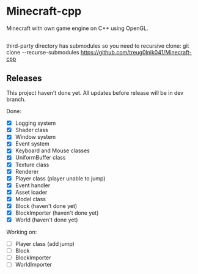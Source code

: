 # Minecraft-cpp
Minecraft with own game engine on C++ using OpenGL.

##
third-party directory has submodules so you need to recursive clone: git clone --recurse-submodules https://github.com/treug0lnik041/Minecraft-cpp
## Releases
This project haven't done yet. All updates before release will be in dev branch.

Done:
- [x] Logging system
- [x] Shader class
- [x] Window system
- [x] Event system
- [x] Keyboard and Mouse classes
- [x] UniformBuffer class
- [x] Texture class
- [x] Renderer 
- [x] Player class (player unable to jump)
- [x] Event handler
- [x] Asset loader
- [x] Model class
- [x] Block (haven't done yet)
- [x] BlockImporter (haven't done yet)
- [x] World (haven't done yet)

Working on:
- [ ] Player class (add jump)
- [ ] Block
- [ ] BlockImporter
- [ ] WorldImporter
